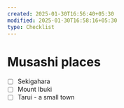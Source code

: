 ```yaml
---
created: 2025-01-30T16:56:40+05:30
modified: 2025-01-30T16:58:16+05:30
type: Checklist
---
```


# Musashi places

- [ ] Sekigahara
- [ ] Mount Ibuki
- [ ] Tarui - a small town
